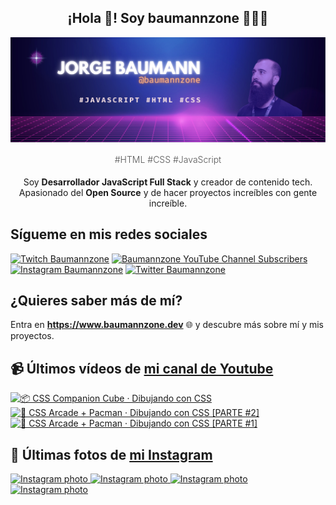 <p align="center">
   <h2 align="center">¡Hola 👋! Soy baumannzone 👨🏻‍💻</h2>
   <img align="center" src="img/header.png" />
   <h4 align="center" style="font-weight: 300; color: #555;">#HTML #CSS #JavaScript</h4>
</p>

<p align="center" style="margin-bottom: 20px">Soy <strong>Desarrollador JavaScript Full Stack</strong> y creador de contenido tech.
<br/>
Apasionado del <strong>Open Source</strong> y de hacer proyectos increíbles con gente increíble.
</p>

## Sígueme en mis redes sociales

[![Twitch Baumannzone](https://img.shields.io/twitch/status/baumannzone?style=social)](https://twitch.tv/baumannzone)
[![Baumannzone YouTube Channel Subscribers](https://img.shields.io/youtube/channel/subscribers/UCTTj5ztXnGeDRPFVsBp7VMA?style=social)](https://youtube.com/rambitojs)
[![Instagram Baumannzone](https://img.shields.io/badge/Baumannzone--_.svg?label=Instagram&style=social&logo=instagram)](https://instagram.com/baumannzone)
[![Twitter Baumannzone](https://img.shields.io/twitter/follow/Baumannzone?label=Twitter&style=social)](https://twitter.com/baumannzone)

## ¿Quieres saber más de mí?

Entra en **https://www.baumannzone.dev** 🌐 y descubre más sobre mí y mis proyectos.

## 📹 Últimos vídeos de [mi canal de Youtube](https://youtube.com/rambitojs?sub_confirmation=1)


<a href='https://youtu.be/W6xwoSJahA0' target='_blank'>
  <img width='30%' src='https://img.youtube.com/vi/W6xwoSJahA0/mqdefault.jpg' alt='📦 CSS Companion Cube · Dibujando con CSS' />
</a>
<a href='https://youtu.be/9C3NXVXewH8' target='_blank'>
  <img width='30%' src='https://img.youtube.com/vi/9C3NXVXewH8/mqdefault.jpg' alt='👾 CSS Arcade + Pacman · Dibujando con CSS [PARTE #2]' />
</a>
<a href='https://youtu.be/2ahqLdgkSxA' target='_blank'>
  <img width='30%' src='https://img.youtube.com/vi/2ahqLdgkSxA/mqdefault.jpg' alt='👾 CSS Arcade + Pacman · Dibujando con CSS [PARTE #1]' />
</a>

## 📸 Últimas fotos de [mi Instagram](https://instagram.com/baumannzone)


<a href='https://instagram.com/p/C2KLNWJtYXK' target='_blank'>
  <img width='20%' src='https://scontent-fra5-1.cdninstagram.com/v/t51.2885-15/419051740_366506389455596_4114578212998109814_n.jpg?stp=dst-jpg_e15&_nc_ht=scontent-fra5-1.cdninstagram.com&_nc_cat=108&_nc_ohc=BkEnB1LrZlsAX9bdC0d&edm=APU89FABAAAA&ccb=7-5&oh=00_AfARS4t5N-r63MG726N_rvAp_rl7IW3ejYBRY25xJy3CaA&oe=65AB0C7F&_nc_sid=bc0c2c' alt='Instagram photo' />
</a>
<a href='https://instagram.com/p/C19_2_Ot0b8' target='_blank'>
  <img width='20%' src='https://scontent-fra3-1.cdninstagram.com/v/t51.2885-15/418375310_864896795389419_3359186915428841250_n.jpg?stp=dst-jpg_e35_s1080x1080&_nc_ht=scontent-fra3-1.cdninstagram.com&_nc_cat=103&_nc_ohc=bRt9nElBa_MAX88wZa3&edm=APU89FABAAAA&ccb=7-5&ig_cache_key=MzI3ODA1Njk1OTQ3MDE1OTYxMg%3D%3D.2-ccb7-5&oh=00_AfBe0uZLSb2Y5GtRkRh4WC44X_sSqS7hmKwqc8Tw8IW_gg&oe=65AE73D0&_nc_sid=bc0c2c' alt='Instagram photo' />
</a>
<a href='https://instagram.com/p/C1jjTtbABRM' target='_blank'>
  <img width='20%' src='https://scontent-fra3-1.cdninstagram.com/v/t51.2885-15/414715710_185082844688861_7487134452635550356_n.jpg?stp=dst-jpg_e35_s1080x1080&_nc_ht=scontent-fra3-1.cdninstagram.com&_nc_cat=105&_nc_ohc=HoypEY2NdRAAX8yZwCe&edm=APU89FABAAAA&ccb=7-5&ig_cache_key=MzI3MDYxMzA0MDQ3MDQzMDc5Ng%3D%3D.2-ccb7-5&oh=00_AfDTWtqyK4hpUMRMz-ABsh2mN7tdUtZylwaoWSDAnl2xMw&oe=65AE6AC3&_nc_sid=bc0c2c' alt='Instagram photo' />
</a>
<a href='https://instagram.com/p/C1iU-4xt_kJ' target='_blank'>
  <img width='20%' src='https://scontent-fra5-2.cdninstagram.com/v/t51.2885-15/414239760_1120870722611082_8113837178925144361_n.jpg?stp=dst-jpg_e35_s1080x1080&_nc_ht=scontent-fra5-2.cdninstagram.com&_nc_cat=106&_nc_ohc=KYncejXBmAAAX8WeRVa&edm=APU89FABAAAA&ccb=7-5&ig_cache_key=MzI3MDI2ODU2MTkyNTg2MzY4OQ%3D%3D.2-ccb7-5&oh=00_AfCVUUvBi9dsXLt3p5Tu_XMcPNqETp6CptCsQXMfYqqjVQ&oe=65AD3E53&_nc_sid=bc0c2c' alt='Instagram photo' />
</a>
